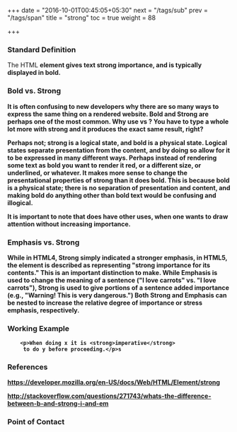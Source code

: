 +++
date = "2016-10-01T00:45:05+05:30"
next = "/tags/sub"
prev = "/tags/span"
title = "strong"
toc = true
weight = 88

+++

<h3>Standard Definition</h3>
  The HTML <strong> element gives text strong importance, and is typically displayed in bold.

  <h3>Bold vs. Strong</h3>

  It is often confusing to new developers why there are so many ways to express the same thing on a rendered website. Bold and Strong are perhaps one of the most common. Why use <strong></strong> vs <b></b>? You have to type a whole lot more with strong and it produces the exact same result, right?

  Perhaps not; strong is a logical state, and bold is a physical state. Logical states separate presentation from the content, and by doing so allow for it to be expressed in many different ways. Perhaps instead of rendering some text as bold you want to render it red, or a different size, or underlined, or whatever. It makes more sense to change the presentational properties of strong than it does bold. This is because bold is a physical state; there is no separation of presentation and content, and making bold do anything other than bold text would be confusing and illogical.

  It is important to note that <b></b> does have other uses, when one wants to draw attention without increasing importance.

  <h3>Emphasis vs. Strong</h3>

  While in HTML4, Strong simply indicated a stronger emphasis, in HTML5, the element is described as representing "strong importance for its contents." This is an important distinction to make. While Emphasis is used to change the meaning of a sentence ("I love carrots" vs. "I love carrots"), Strong is used to give portions of a sentence added importance (e.g., "Warning! This is very dangerous.") Both Strong and Emphasis can be nested to increase the relative degree of importance or stress emphasis, respectively.

<h3>Working Example</h3>

        <p>When doing x it is <strong>imperative</strong>
         to do y before proceeding.</p>s

<h3>References</h3>

  https://developer.mozilla.org/en-US/docs/Web/HTML/Element/strong

  http://stackoverflow.com/questions/271743/whats-the-difference-between-b-and-strong-i-and-em

<h3>Point of Contact</h3>
